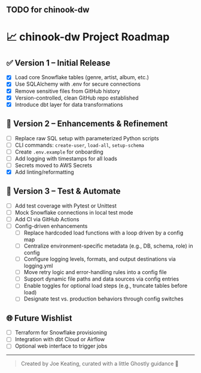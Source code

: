 ## TODO for chinook-dw

# 📈 chinook-dw Project Roadmap

## ✅ Version 1 – Initial Release
- [x] Load core Snowflake tables (genre, artist, album, etc.)
- [x] Use SQLAlchemy with .env for secure connections
- [x] Remove sensitive files from GitHub history
- [x] Version-controlled, clean GitHub repo established
- [x] Introduce dbt layer for data transformations

## 🔄 Version 2 – Enhancements & Refinement
- [ ] Replace raw SQL setup with parameterized Python scripts
- [ ] CLI commands: `create-user`, `load-all`, `setup-schema`
- [ ] Create `.env.example` for onboarding
- [ ] Add logging with timestamps for all loads
- [ ] Secrets moved to AWS Secrets
- [x] Add linting/reformatting

## 🧪 Version 3 – Test & Automate
- [ ] Add test coverage with Pytest or Unittest
- [ ] Mock Snowflake connections in local test mode
- [ ] Add CI via GitHub Actions
- [ ] Config-driven enhancements
    - [ ] Replace hardcoded load functions with a loop driven by a config map
    - [ ]  Centralize environment-specific metadata (e.g., DB, schema, role) in config
    - [ ]  Configure logging levels, formats, and output destinations via logging.yml
    - [ ]  Move retry logic and error-handling rules into a config file
    - [ ]  Support dynamic file paths and data sources via config entries
    - [ ]  Enable toggles for optional load steps (e.g., truncate tables before load)
    - [ ]  Designate test vs. production behaviors through config switches

## 🌐 Future Wishlist
- [ ] Terraform for Snowflake provisioning
- [ ] Integration with dbt Cloud or Airflow
- [ ] Optional web interface to trigger jobs

---
> Created by Joe Keating, curated with a little Ghostly guidance :ghost:
